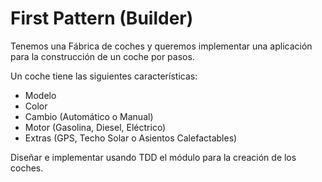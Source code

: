 # First Pattern (Builder)

Tenemos una Fábrica de coches y queremos implementar una aplicación para la construcción de un coche por pasos.

Un coche tiene las siguientes características:

- Modelo
- Color
- Cambio (Automático o Manual)
- Motor (Gasolina, Diesel, Eléctrico)
- Extras (GPS, Techo Solar o Asientos Calefactables)

Diseñar e implementar usando TDD el módulo para la creación de los coches.

